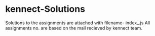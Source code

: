 # kennect-Solutions

Solutions to the assignments are attached with filename- index_<assignment no.>.js
All assignments no. are based on the mail recieved by kennect team.
